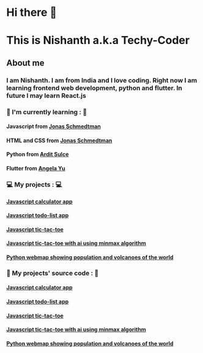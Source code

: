 <h1>Hi there 👋</h1>
<h1>This is Nishanth a.k.a Techy-Coder</h1>
<h2>About me</h2>
<h3>I am Nishanth. I am from India and I love coding. Right now I am learning frontend web development, python and flutter. In future I may learn React.js</h3>
<h3>📖 I'm currently learning : 📖</h3>
<h4>Javascript from <a href ="https://www.udemy.com/share/101WfeBUAYdFlXTHo=/">Jonas Schmedtman</a></h4>
<h4>HTML and CSS from <a href ="https://www.udemy.com/share/101WtcBUAYdFlXTHo=/">Jonas Schmedtman</a></h4>
<h4>Python from <a href ="https://www.udemy.com/share/101Wa0BUAYdFlXTHo=/">Ardit Sulce</a></a></h4>
<h4>Flutter from <a href ="https://www.udemy.com/share/101WB6BUAYdFlXTHo=/">Angela Yu</a></a></h4>
<h3>💻 My projects : 💻</h3>
<h4><a href="https://caclulator-by-nishanth.netlify.app/">Javascript calculator app</a></h4>
<h4><a href="https://todo-list-by-nishanth.netlify.app/">Javascript todo-list app</a></h4>
<h4><a href="https://tic-tac-toe-by-nishanth.netlify.app/">Javascript tic-tac-toe</a></h4>
<h4><a href="https://ai-tic-tac-toe.netlify.app/">Javascript tic-tac-toe with ai using minmax algorithm</a></h4>
<h4><a href="https://volcanoes-and-population-webmap.netlify.app/">Python webmap showing population and volcanoes of the world</a></h4>
<h3>📁 My projects' source code : 📁</h3>
<h4><a href="https://github.com/Techy-Coder/calculator">Javascript calculator app</a></h4>
<h4><a href="https://github.com/Techy-Coder/Todo-list">Javascript todo-list app</a></h4>
<h4><a href="https://github.com/Techy-Coder/Tic-Tac-Toe">Javascript tic-tac-toe</a></h4>
<h4><a href="https://github.com/Techy-Coder/Tic-Tac-Toe-with-AI">Javascript tic-tac-toe with ai using minmax algorithm</a></h4>
<h4><a href="https://github.com/Techy-Coder/Volcano-and-population-webmap">Python webmap showing population and volcanoes of the world</a></h4>
